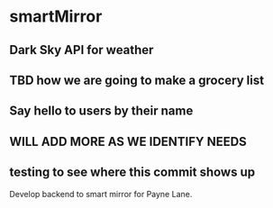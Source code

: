 # smartMirror

## Dark Sky API for weather
## TBD how we are going to make a grocery list
## Say hello to users by their name
## WILL ADD MORE AS WE IDENTIFY NEEDS
## testing to see where this commit shows up
Develop backend to smart mirror for Payne Lane.
